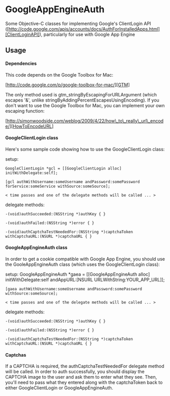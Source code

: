 # GoogleAppEngineAuth

Some Objective-C classes for implementing Google's ClientLogin API ([http://code.google.com/apis/accounts/docs/AuthForInstalledApps.html][ClientLoginAPI]),
particularly for use with Google App Engine

## Usage

#### Dependencies

This code depends on the Google Toolbox for Mac:

[http://code.google.com/p/google-toolbox-for-mac/][GTM]

The only method used is gtm_stringByEscapingForURLArgument (which escapes '&', unlike stringByAddingPercentEscapesUsingEncoding).
If you don't want to use the Google Toolbox for Mac, you can implement your own escaping function:

[http://simonwoodside.com/weblog/2009/4/22/how\_to\_really\_url\_encode/][HowToEncodeURL]

#### GoogleClientLogin class

Here's some sample code showing how to use the GoogleClientLogin class:

setup:

    GoogleClientLogin *gcl = [[GoogleClientLogin alloc] initWithDelegate:self];

    [gcl authWithUsername:someUsername andPassword:somePassword forService:someService withSource:someSource];

    < time passes and one of the delegate methods will be called ... >

delegate methods:

    -(void)authSucceeded:(NSString *)authKey { }

    -(void)authFailed:(NSString *)error { }

    -(void)authCaptchaTestNeededFor:(NSString *)captchaToken withCaptchaURL:(NSURL *)captchaURL { }


#### GoogleAppEngineAuth class

In order to get a cookie compatible with Google App Engine, you should use the GooleAppEngineAuth class (which uses the 
GoogleClientLogin class):

setup:
    GoogleAppEngineAuth *gaea = [[GoogleAppEngineAuth alloc] initWithDelegate:self andAppURL:[NSURL URLWithString:YOUR_APP_URL]];
    
    [gaea authWithUsername:someUsername andPassword:somePassword  withSource:someSource];

    < time passes and one of the delegate methods will be called ... >

delegate methods:

    -(void)authSucceeded:(NSString *)authKey { }

    -(void)authFailed:(NSString *)error { }

    -(void)authCaptchaTestNeededFor:(NSString *)captchaToken withCaptchaURL:(NSURL *)captchaURL { }

#### Captchas

If a CAPTCHA is required, the authCaptchaTestNeededFor delegate method will be called. In order to auth successfully, you should display
the CAPTCHA image to the user and ask them to enter what they see. Then, you'll need to pass what they entered along with the captchaToken
back to either GoogleClientLogin or GoogleAppEngineAuth.


 [ClientLoginAPI]: http://code.google.com/apis/accounts/docs/AuthForInstalledApps.html 
 [GTM]: http://code.google.com/p/google-toolbox-for-mac/ 
 [HowToEncodeURL]: http://simonwoodside.com/weblog/2009/4/22/how_to_really_url_encode/

